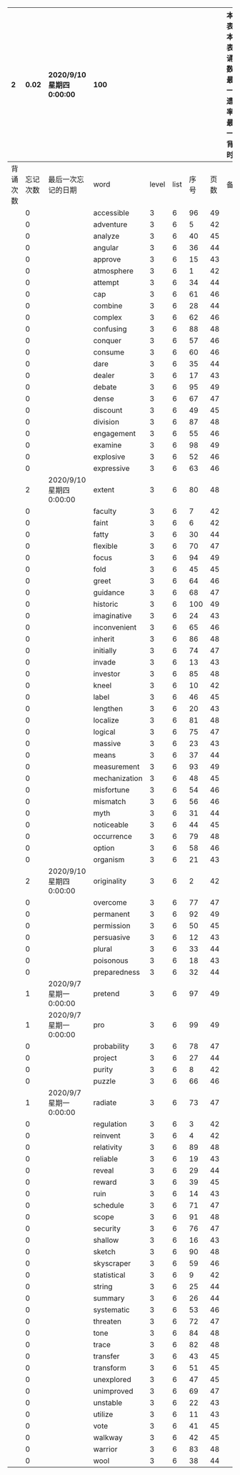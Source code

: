 |2|0.02|2020/9/10 星期四 0:00:00|100|||||本行表示本列表背诵次数，最后一次遗忘率和最后一次背诵时间||
|:--|:--|:--|:--|:--|:--|:--|:--|:--|:--|
|背诵次数|忘记次数|最后一次忘记的日期|word|level|list|序号|页数|备注|助记备注|
||0||accessible|3|6|96|49|||
||0||adventure|3|6|5|42|||
||0||analyze|3|6|40|45|||
||0||angular|3|6|36|44|||
||0||approve|3|6|15|43|||
||0||atmosphere|3|6|1|42|||
||0||attempt|3|6|34|44|||
||0||cap|3|6|61|46|||
||0||combine|3|6|28|44|||
||0||complex|3|6|62|46|||
||0||confusing|3|6|88|48|||
||0||conquer|3|6|57|46|||
||0||consume|3|6|60|46|||
||0||dare|3|6|35|44|||
||0||dealer|3|6|17|43|||
||0||debate|3|6|95|49|||
||0||dense|3|6|67|47|||
||0||discount|3|6|49|45|||
||0||division|3|6|87|48|||
||0||engagement|3|6|55|46|||
||0||examine|3|6|98|49|||
||0||explosive|3|6|52|46|||
||0||expressive|3|6|63|46|||
||2|2020/9/10 星期四 0:00:00|extent|3|6|80|48|||
||0||faculty|3|6|7|42|||
||0||faint|3|6|6|42|||
||0||fatty|3|6|30|44|||
||0||flexible|3|6|70|47|||
||0||focus|3|6|94|49|||
||0||fold|3|6|45|45|||
||0||greet|3|6|64|46|||
||0||guidance|3|6|68|47|||
||0||historic|3|6|100|49|||
||0||imaginative|3|6|24|43|||
||0||inconvenient|3|6|65|46|||
||0||inherit|3|6|86|48|||
||0||initially|3|6|74|47|||
||0||invade|3|6|13|43|||
||0||investor|3|6|85|48|||
||0||kneel|3|6|10|42|||
||0||label|3|6|46|45|||
||0||lengthen|3|6|20|43|||
||0||localize|3|6|81|48|||
||0||logical|3|6|75|47|||
||0||massive|3|6|23|43|||
||0||means|3|6|37|44|||
||0||measurement|3|6|93|49|||
||0||mechanization|3|6|48|45|||
||0||misfortune|3|6|54|46|||
||0||mismatch|3|6|56|46|||
||0||myth|3|6|31|44|||
||0||noticeable|3|6|44|45|||
||0||occurrence|3|6|79|48|||
||0||option|3|6|58|46|||
||0||organism|3|6|21|43|||
||2|2020/9/10 星期四 0:00:00|originality|3|6|2|42|||
||0||overcome|3|6|77|47|||
||0||permanent|3|6|92|49|||
||0||permission|3|6|50|45|||
||0||persuasive|3|6|12|43|||
||0||plural|3|6|33|44|||
||0||poisonous|3|6|18|43|||
||0||preparedness|3|6|32|44|||
||1|2020/9/7 星期一 0:00:00|pretend|3|6|97|49|||
||1|2020/9/7 星期一 0:00:00|pro|3|6|99|49|||
||0||probability|3|6|78|47|||
||0||project|3|6|27|44|||
||0||purity|3|6|8|42|||
||0||puzzle|3|6|66|46|||
||1|2020/9/7 星期一 0:00:00|radiate|3|6|73|47|||
||0||regulation|3|6|3|42|||
||0||reinvent|3|6|4|42|||
||0||relativity|3|6|89|48|||
||0||reliable|3|6|19|43|||
||0||reveal|3|6|29|44|||
||0||reward|3|6|39|45|||
||0||ruin|3|6|14|43|||
||0||schedule|3|6|71|47|||
||0||scope|3|6|91|48|||
||0||security|3|6|76|47|||
||0||shallow|3|6|16|43|||
||0||sketch|3|6|90|48|||
||0||skyscraper|3|6|59|46|||
||0||statistical|3|6|9|42|||
||0||string|3|6|25|44|||
||0||summary|3|6|26|44|||
||0||systematic|3|6|53|46|||
||0||threaten|3|6|72|47|||
||0||tone|3|6|84|48|||
||0||trace|3|6|82|48|||
||0||transfer|3|6|43|45|||
||0||transform|3|6|51|45|||
||0||unexplored|3|6|47|45|||
||0||unimproved|3|6|69|47|||
||0||unstable|3|6|22|43|||
||0||utilize|3|6|11|43|||
||0||vote|3|6|41|45|||
||0||walkway|3|6|42|45|||
||0||warrior|3|6|83|48|||
||0||wool|3|6|38|44|||

